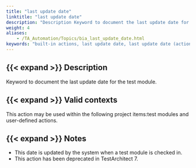 ```yaml
--- 
title: "last update date"
linktitle: "last update date"
description: "Description Keyword to document the last update date for the test module. Valid contexts This action may be used within the following project items: test modules and user-defined actions. Notes This ..."
weight: 4
aliases: 
    - /TA_Automation/Topics/bia_last_update_date.html
keywords: "built-in actions, last update date, last update date (action)"
---
```


## {{< expand >}} Description

Keyword to document the last update date for the test module.

## {{< expand >}} Valid contexts

This action may be used within the following project items:test modules and user-defined actions.

## {{< expand >}} Notes

-   This date is updated by the system when a test module is checked in.
-   This action has been deprecated in TestArchitect 7.




